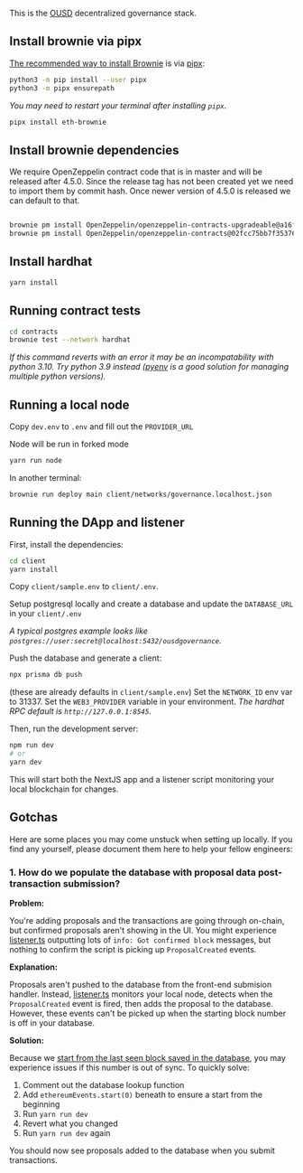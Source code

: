 This is the [OUSD](https://ousd.com) decentralized governance stack.

## Install brownie via pipx

[The recommended way to install Brownie](https://eth-brownie.readthedocs.io/en/stable/install.html) is via [pipx](https://github.com/pipxproject/pipx):

```bash
python3 -m pip install --user pipx
python3 -m pipx ensurepath
```

_You may need to restart your terminal after installing `pipx`._

```bash
pipx install eth-brownie
```

## Install brownie dependencies
We require OpenZeppelin contract code that is in master and will be released after 4.5.0. Since the release
tag has not been created yet we need to import them by commit hash. Once newer version of 4.5.0 is released
we can default to that.

```bash

brownie pm install OpenZeppelin/openzeppelin-contracts-upgradeable@a16f26a063cd018c4c986832c3df332a131f53b9
brownie pm install OpenZeppelin/openzeppelin-contracts@02fcc75bb7f35376c22def91b0fb9bc7a50b9458
```

## Install hardhat

```bash
yarn install
```

## Running contract tests

```bash
cd contracts
brownie test --network hardhat
```

_If this command reverts with an error it may be an incompatability with python 3.10. Try python 3.9 instead ([pyenv](https://github.com/pyenv/pyenv) is a good solution for managing multiple python versions)._

## Running a local node

Copy `dev.env` to `.env` and fill out the `PROVIDER_URL`

Node will be run in forked mode
```bash
yarn run node
```

In another terminal:

```bash
brownie run deploy main client/networks/governance.localhost.json
```

## Running the DApp and listener

First, install the dependencies:

```bash
cd client
yarn install
```
Copy `client/sample.env` to `client/.env`.

Setup postgresql locally and create a database and update the `DATABASE_URL` in your `client/.env`

_A typical postgres example looks like `postgres://user:secret@localhost:5432/ousdgovernance`._

Push the database and generate a client:

```bash
npx prisma db push
```

(these are already defaults in `client/sample.env`)
Set the `NETWORK_ID` env var to 31337.
Set the `WEB3_PROVIDER` variable in your environment.
_The hardhat RPC default is `http://127.0.0.1:8545`._

Then, run the development server:

```bash
npm run dev
# or
yarn dev
```

This will start both the NextJS app and a listener script monitoring your local blockchain for changes.

## Gotchas

Here are some places you may come unstuck when setting up locally. If you find any yourself, please document them here to help your fellow engineers:

### 1. How do we populate the database with proposal data post- transaction submission?

**Problem:**

You're adding proposals and the transactions are going through on-chain, but confirmed proposals aren't showing in the UI. You might experience [listener.ts](/client/listener.ts) outputting lots of `info: Got confirmed block` messages, but nothing to confirm the script is picking up `ProposalCreated` events.

**Explanation:**

Proposals aren't pushed to the database from the front-end submision handler. Instead, [listener.ts](/client/listener.ts) monitors your local node, detects when the `ProposalCreated` event is fired, then adds the proposal to the database. However, these events can't be picked up when the starting block number is off in your database.

**Solution:**

Because we [start from the last seen block saved in the database](/client/listener.ts#L121), you may experience issues if this number is out of sync. To quickly solve:

1. Comment out the database lookup function
2. Add `ethereumEvents.start(0)` beneath to ensure a start from the beginning
3. Run `yarn run dev`
4. Revert what you changed
5. Run `yarn run dev` again

You should now see proposals added to the database when you submit transactions.